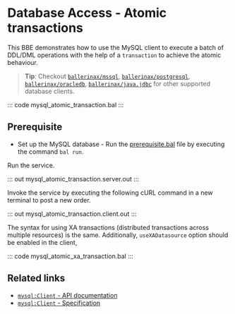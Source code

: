 # Database Access - Atomic transactions

This BBE demonstrates how to use the MySQL client to execute a batch of DDL/DML operations with the help of a `transaction` to achieve the atomic behaviour.

> **Tip**: Checkout [`ballerinax/mssql`](https://central.ballerina.io/ballerinax/mssql), [`ballerinax/postgresql`](https://central.ballerina.io/ballerinax/postgresql), [`ballerinax/oracledb`](https://central.ballerina.io/ballerinax/oracledb), [`ballerinax/java.jdbc`](https://central.ballerina.io/ballerinax/java.jdbc) for other supported database clients.

::: code mysql_atomic_transaction.bal :::

## Prerequisite
- Set up the MySQL database - Run the [prerequisite.bal](https://github.com/ballerina-platform/ballerina-distribution/blob/master/examples/mysql-atomic-transaction/prerequisites/prerequisite.bal) file by executing the command `bal run`.

Run the service.

::: out mysql_atomic_transaction.server.out :::

Invoke the service by executing the following cURL command in a new terminal to post a new order.

::: out mysql_atomic_transaction.client.out :::

The syntax for using XA transactions (distributed transactions across multiple resources) is the same. Additionally, `useXADatasource` option should be enabled in the client,

::: code mysql_atomic_xa_transaction.bal :::

## Related links
- [`mysql:Client` - API documentation](https://lib.ballerina.io/ballerinax/mysql/latest/)
- [`mysql:Client` - Specification](https://github.com/ballerina-platform/module-ballerinax-mysql/blob/master/docs/spec/spec.md#2-client)
